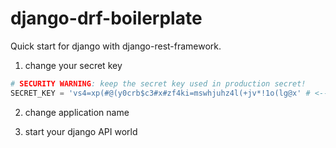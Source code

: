 # django-drf-boilerplate

Quick start for django with django-rest-framework.

1. change your secret key

  ```settings/base.py
  # SECURITY WARNING: keep the secret key used in production secret!
  SECRET_KEY = 'vs4=xp(#@(y0crb$c3#x#zf4ki=mswhjuhz4l(+jv*!1o(lg@x' # <-- you MUST change.
  ```

2. change application name

3. start your django API world
